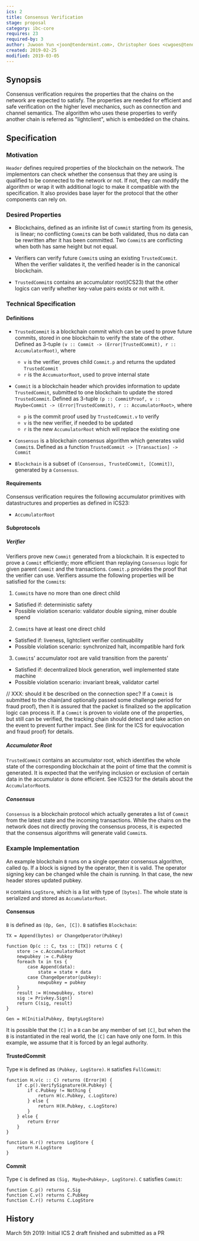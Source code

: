 ```yaml
---
ics: 2
title: Consensus Verification
stage: proposal
category: ibc-core
requires: 23
required-by: 3
author: Juwoon Yun <joon@tendermint.com>, Christopher Goes <cwgoes@tendermint.com>
created: 2019-02-25
modified: 2019-03-05
---
```


## Synopsis

Consensus verification requires the properties that the chains on the network are 
expected to satisfy. The properties are needed for efficient and safe verification on the 
higher level mechanics, such as connection and channel semantics. The algorithm who uses these 
properties to verify another chain is referred as "lightclient", which is embedded on the chains.

## Specification

### Motivation

`Header` defines required properties of the blockchain on the network. The implementors can 
check whether the consensus that they are using is qualified to be connected to the network or 
not. If not, they can modify the algorithm or wrap it with additional logic to make it 
compatible with the specification. It also provides base layer for the protocol that the other 
components can rely on.

### Desired Properties

* Blockchains, defined as an infinite list of `Commit` starting from its genesis, is linear; no 
conflicting `Commit`s can be both validated, thus no data can be rewritten after it has been 
committed. Two `Commit`s are conflicting when both has same height but not equal.

* Verifiers can verify future `Commit`s using an existing `TrustedCommit`. When the verifier 
validates it, the verified header is in the canonical blockchain.

* `TrustedCommit`s contains an accumulator root(ICS23) that the other logics can verify whether 
key-value pairs exists or not with it.

### Technical Specification

#### Definitions

* `TrustedCommit` is a blockchain commit which can be used to prove future commits, stored in
  one blockchain to verify the state of the other.
  Defined as 3-tuple `(v :: Commit -> (Error|TrustedCommit), r :: AccumulatorRoot)`, where
    * `v` is the verifier, proves child `Commit.p` and returns the updated `TrustedCommit`
    * `r` is the `AccumuatorRoot`, used to prove internal state

* `Commit` is a blockchain header which provides information to update `TrustedCommit`, 
  submitted to one blockchain to update the stored `TrustedCommit`.
  Defined as 3-tuple `(p :: CommitProof, v :: Maybe<Commit -> (Error|TrustedCommit),
  r :: AccumulatorRoot>`, where
    * `p` is the commit proof used by `TrustedCommit.v` to verify
    * `v` is the new verifier, if needed to be updated
    * `r` is the new `AccumulatorRoot` which will replace the existing one
 
* `Consensus` is a blockchain consensus algorithm which generates valid `Commit`s.
  Defined as a function `TrustedCommit -> [Transaction] -> Commit`

* `Blockchain` is a subset of `(Consensus, TrustedCommit, [Commit])`, generated 
by a `Consensus`.

#### Requirements

Consensus verification requires the following accumulator primitives with datastructures and
properties as defined in ICS23:

* `AccumulatorRoot`

#### Subprotocols

##### Verifier

Verifiers prove new `Commit` generated from a blockchain. It is expected to prove a `Commit` 
efficiently; more efficient than replaying `Consensus` logic for given parent `Commit` and the 
transactions. `Commit.p` provides the proof that the verifier can use. Verifiers assume the
following properties will be satisfied for the `Commit`s:

1. `Commit`s have no more than one direct child
 
* Satisfied if: deterministic safety
* Possible violation scenario: validator double signing, miner double spend

2. `Commit`s have at least one direct child

* Satisfied if: liveness, lightclient verifier continuability
* Possible violation scenario: synchronized halt, incompatible hard fork

3. `Commit`s' accumulator root are valid transition from the parents'

* Satisfied if: decentralized block generation, well implemented state machine
* Possible violation scenario: invariant break, validator cartel

// XXX: should it be described on the connection spec?
If a `Commit` is submitted to the chain(and optionally passed some challenge period for fraud 
proof), then it is assured that the packet is finalized so the application logic can process it.
If a `Commit` is proven to violate one of the properties, but still can be verified, the tracking 
chain should detect and take action on the event to prevent further impact. See (link for the ICS 
for equivocation and fraud proof) for details.

##### Accumulator Root

`TrustedCommit` contains an accumulator root, which identifies the whole state of the 
corresponding blockchain at the point of time that the commit is generated. It is expected that 
the verifying inclusion or exclusion of certain data in the accumulator is done efficient. See 
ICS23 for the details about the `AccumulatorRoot`s.

##### Consensus 

`Consensus` is a blockchain protocol which actually generates a list of `Commit` from the latest
state and the incoming transactions. While the chains on the network does not directly proving the 
consensus process, it is expected that the consensus algorithms will generate valid `Commit`s.

### Example Implementation

An example blockchain `B` runs on a single operator consensus algorithm, called `Op`. If a 
block is signed by the operator, then it is valid. The operator signing key can be changed while 
the chain is running. In that case, the new header stores updated pubkey. 

`H` contains `LogStore`, which is a list with type of `[bytes]`. The whole state is serialized 
and stored as `AccumulatorRoot`.

#### Consensus

`B` is defined as `(Op, Gen, [C])`. `B` satisfies `Blockchain`:

```
TX = Append(bytes) or ChangeOperator(Pubkey)

function Op(c :: C, txs :: [TX]) returns C {
    store := c.AccumulatorRoot
    newpubkey := c.Pubkey
    foreach tx in txs {
        case Append(data): 
            state = state + data
        case ChangeOperator(pubkey): 
            newpubkey = pubkey
    }
    result := H(newpubkey, store)
    sig := Privkey.Sign()
    return C(sig, result)
}

Gen = H(InitialPubkey, EmptyLogStore)
```

It is possible that the `[C]` in a `B` can be any member of set `[C]`, but when the `B` is 
instantiated in the real world, the `[C]` can have only one form. In this example, we assume
that it is forced by an legal authority.

#### TrustedCommit

Type `H` is defined as `(Pubkey, LogStore)`. `H` satisfies `FullCommit`:

```
function H.v(c :: C) returns (Error|H) {
    if c.p().VerifySignature(H.Pubkey) {
        if c.Pubkey != Nothing {
            return H(c.Pubkey, c.LogStore)
        } else {
            return H(H.Pubkey, c.LogStore)
        }
    } else {
        return Error
    }
}

function H.r() returns LogStore {
    return H.LogStore 
}
```

#### Commit

Type `C` is defined as `(Sig, Maybe<Pubkey>, LogStore)`. `C` satisfies `Commit`:

```
function C.p() returns C.Sig
function C.v() returns C.Pubkey
function C.r() returns C.LogStore
```

## History 

March 5th 2019: Initial ICS 2 draft finished and submitted as a PR
